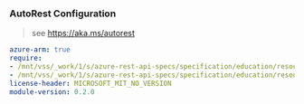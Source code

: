 ### AutoRest Configuration

> see https://aka.ms/autorest

``` yaml
azure-arm: true
require:
- /mnt/vss/_work/1/s/azure-rest-api-specs/specification/education/resource-manager/readme.md
- /mnt/vss/_work/1/s/azure-rest-api-specs/specification/education/resource-manager/readme.go.md
license-header: MICROSOFT_MIT_NO_VERSION
module-version: 0.2.0

```